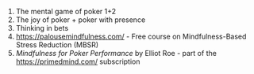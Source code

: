 
1. The mental game of poker 1+2
2. The joy of poker + poker with presence
3. Thinking in bets
4. https://palousemindfulness.com/  - Free course on Mindfulness-Based Stress Reduction (MBSR)
5. _Mindfulness for Poker Performance_ by Elliot Roe - part of the https://primedmind.com/ subscription